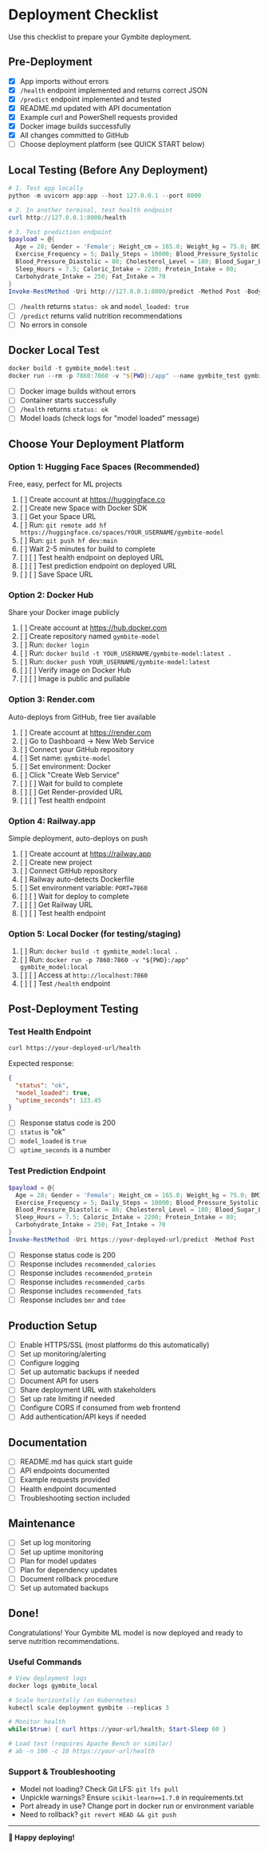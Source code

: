 # Deployment Checklist

Use this checklist to prepare your Gymbite deployment.

## Pre-Deployment

- [x] App imports without errors
- [x] `/health` endpoint implemented and returns correct JSON
- [x] `/predict` endpoint implemented and tested
- [x] README.md updated with API documentation
- [x] Example curl and PowerShell requests provided
- [x] Docker image builds successfully
- [x] All changes committed to GitHub
- [ ] Choose deployment platform (see QUICK START below)

## Local Testing (Before Any Deployment)

```powershell
# 1. Test app locally
python -m uvicorn app:app --host 127.0.0.1 --port 8000

# 2. In another terminal, test health endpoint
curl http://127.0.0.1:8000/health

# 3. Test prediction endpoint
$payload = @{
  Age = 28; Gender = 'Female'; Height_cm = 165.0; Weight_kg = 75.0; BMI = 27.5;
  Exercise_Frequency = 5; Daily_Steps = 10000; Blood_Pressure_Systolic = 125;
  Blood_Pressure_Diastolic = 80; Cholesterol_Level = 180; Blood_Sugar_Level = 95;
  Sleep_Hours = 7.5; Caloric_Intake = 2200; Protein_Intake = 80;
  Carbohydrate_Intake = 250; Fat_Intake = 70
}
Invoke-RestMethod -Uri http://127.0.0.1:8000/predict -Method Post -Body (ConvertTo-Json $payload) -ContentType 'application/json'
```

- [ ] `/health` returns `status: ok` and `model_loaded: true`
- [ ] `/predict` returns valid nutrition recommendations
- [ ] No errors in console

## Docker Local Test

```powershell
docker build -t gymbite_model:test .
docker run --rm -p 7860:7860 -v "${PWD}:/app" --name gymbite_test gymbite_model:test
```

- [ ] Docker image builds without errors
- [ ] Container starts successfully
- [ ] `/health` returns `status: ok`
- [ ] Model loads (check logs for "model loaded" message)

## Choose Your Deployment Platform

### Option 1: Hugging Face Spaces (Recommended)
Free, easy, perfect for ML projects

1. [ ] Create account at https://huggingface.co
2. [ ] Create new Space with Docker SDK
3. [ ] Get your Space URL
4. [ ] Run: `git remote add hf https://huggingface.co/spaces/YOUR_USERNAME/gymbite-model`
5. [ ] Run: `git push hf dev:main`
6. [ ] Wait 2-5 minutes for build to complete
7. [ ] [ ] Test health endpoint on deployed URL
8. [ ] [ ] Test prediction endpoint on deployed URL
9. [ ] [ ] Save Space URL

### Option 2: Docker Hub
Share your Docker image publicly

1. [ ] Create account at https://hub.docker.com
2. [ ] Create repository named `gymbite-model`
3. [ ] Run: `docker login`
4. [ ] Run: `docker build -t YOUR_USERNAME/gymbite-model:latest .`
5. [ ] Run: `docker push YOUR_USERNAME/gymbite-model:latest`
6. [ ] [ ] Verify image on Docker Hub
7. [ ] [ ] Image is public and pullable

### Option 3: Render.com
Auto-deploys from GitHub, free tier available

1. [ ] Create account at https://render.com
2. [ ] Go to Dashboard → New Web Service
3. [ ] Connect your GitHub repository
4. [ ] Set name: `gymbite-model`
5. [ ] Set environment: Docker
6. [ ] Click "Create Web Service"
7. [ ] [ ] Wait for build to complete
8. [ ] [ ] Get Render-provided URL
9. [ ] [ ] Test health endpoint

### Option 4: Railway.app
Simple deployment, auto-deploys on push

1. [ ] Create account at https://railway.app
2. [ ] Create new project
3. [ ] Connect GitHub repository
4. [ ] Railway auto-detects Dockerfile
5. [ ] Set environment variable: `PORT=7860`
6. [ ] [ ] Wait for deploy to complete
7. [ ] [ ] Get Railway URL
8. [ ] [ ] Test health endpoint

### Option 5: Local Docker (for testing/staging)

1. [ ] Run: `docker build -t gymbite_model:local .`
2. [ ] Run: `docker run -p 7860:7860 -v "${PWD}:/app" gymbite_model:local`
3. [ ] [ ] Access at `http://localhost:7860`
4. [ ] [ ] Test `/health` endpoint

## Post-Deployment Testing

### Test Health Endpoint

```bash
curl https://your-deployed-url/health
```

Expected response:
```json
{
  "status": "ok",
  "model_loaded": true,
  "uptime_seconds": 123.45
}
```

- [ ] Response status code is 200
- [ ] `status` is "ok"
- [ ] `model_loaded` is `true`
- [ ] `uptime_seconds` is a number

### Test Prediction Endpoint

```powershell
$payload = @{
  Age = 28; Gender = 'Female'; Height_cm = 165.0; Weight_kg = 75.0; BMI = 27.5;
  Exercise_Frequency = 5; Daily_Steps = 10000; Blood_Pressure_Systolic = 125;
  Blood_Pressure_Diastolic = 80; Cholesterol_Level = 180; Blood_Sugar_Level = 95;
  Sleep_Hours = 7.5; Caloric_Intake = 2200; Protein_Intake = 80;
  Carbohydrate_Intake = 250; Fat_Intake = 70
}
Invoke-RestMethod -Uri https://your-deployed-url/predict -Method Post -Body (ConvertTo-Json $payload) -ContentType 'application/json'
```

- [ ] Response status code is 200
- [ ] Response includes `recommended_calories`
- [ ] Response includes `recommended_protein`
- [ ] Response includes `recommended_carbs`
- [ ] Response includes `recommended_fats`
- [ ] Response includes `bmr` and `tdee`

## Production Setup

- [ ] Enable HTTPS/SSL (most platforms do this automatically)
- [ ] Set up monitoring/alerting
- [ ] Configure logging
- [ ] Set up automatic backups if needed
- [ ] Document API for users
- [ ] Share deployment URL with stakeholders
- [ ] Set up rate limiting if needed
- [ ] Configure CORS if consumed from web frontend
- [ ] Add authentication/API keys if needed

## Documentation

- [ ] README.md has quick start guide
- [ ] API endpoints documented
- [ ] Example requests provided
- [ ] Health endpoint documented
- [ ] Troubleshooting section included

## Maintenance

- [ ] Set up log monitoring
- [ ] Set up uptime monitoring
- [ ] Plan for model updates
- [ ] Plan for dependency updates
- [ ] Document rollback procedure
- [ ] Set up automated backups

## Done!

Congratulations! Your Gymbite ML model is now deployed and ready to serve nutrition recommendations.

### Useful Commands

```powershell
# View deployment logs
docker logs gymbite_local

# Scale horizontally (on Kubernetes)
kubectl scale deployment gymbite --replicas 3

# Monitor health
while($true) { curl https://your-url/health; Start-Sleep 60 }

# Load test (requires Apache Bench or similar)
# ab -n 100 -c 10 https://your-url/health
```

### Support & Troubleshooting

- Model not loading? Check Git LFS: `git lfs pull`
- Unpickle warnings? Ensure `scikit-learn==1.7.0` in requirements.txt
- Port already in use? Change port in docker run or environment variable
- Need to rollback? `git revert HEAD && git push`

---

**🚀 Happy deploying!**
